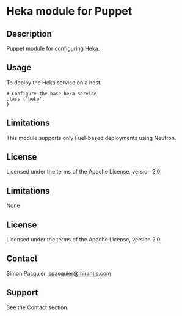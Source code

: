 Heka module for Puppet
======================

Description
-----------

Puppet module for configuring Heka.

Usage
-----

To deploy the Heka service on a host.

```puppet
# Configure the base heka service
class {'heka':
}
```

Limitations
-----------

This module supports only Fuel-based deployments using Neutron.

License
-------

Licensed under the terms of the Apache License, version 2.0.


Limitations
-----------

None

License
-------

Licensed under the terms of the Apache License, version 2.0.

Contact
-------

Simon Pasquier, <spasquier@mirantis.com>

Support
-------

See the Contact section.
